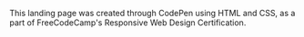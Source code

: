 This landing page was created through CodePen using HTML and CSS,  as a part of FreeCodeCamp's Responsive Web Design Certification. 

